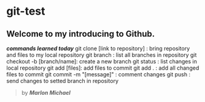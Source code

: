 # git-test

Welcome to my introducing to Github.
------------------------------------

***commands learned today***
git clone [link to repository] : bring repository and files to my local repository 
git branch : list all branches in repository
git checkout -b [branch/name]: create a new branch
git status : list changes in local repository
git add [files]: add files to commit
git add . : add all changed files to commit
git commit -m "[message]" : comment changes
git push : send changes to setted branch in repository

>by ***Marlon Michael***
